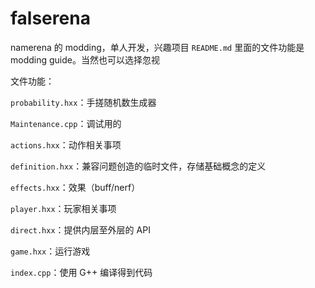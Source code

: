 # falserena

namerena 的 modding，单人开发，兴趣项目  `README.md` 里面的文件功能是 modding guide。当然也可以选择忽视

文件功能：

`probability.hxx`：手搓随机数生成器

`Maintenance.cpp`：调试用的

`actions.hxx`：动作相关事项

`definition.hxx`：兼容问题创造的临时文件，存储基础概念的定义

`effects.hxx`：效果（buff/nerf）

`player.hxx`：玩家相关事项

`direct.hxx`：提供内层至外层的 API

`game.hxx`：运行游戏

`index.cpp`：使用 G++ 编译得到代码
